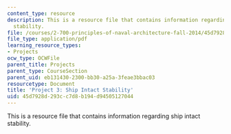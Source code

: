 ```yaml
---
content_type: resource
description: This is a resource file that contains information regarding ship intact
  stability.
file: /courses/2-700-principles-of-naval-architecture-fall-2014/45d7928d293cc7d8b194d94505127044_MIT2_700F14_project_3.pdf
file_type: application/pdf
learning_resource_types:
- Projects
ocw_type: OCWFile
parent_title: Projects
parent_type: CourseSection
parent_uid: eb131430-2300-bb30-a25a-3feae3bbac03
resourcetype: Document
title: 'Project 3: Ship Intact Stability'
uid: 45d7928d-293c-c7d8-b194-d94505127044
---
```

This is a resource file that contains information regarding ship intact stability.

